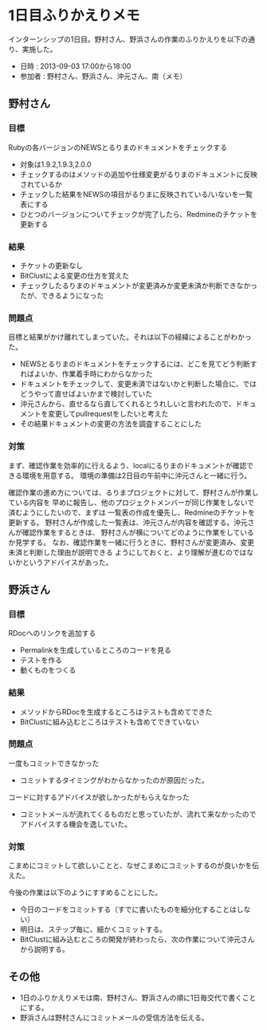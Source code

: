 # 1日目ふりかえりメモ

インターンシップの1日目。野村さん、野浜さんの作業のふりかえりを以下の通り、実施した。

- 日時 : 2013-09-03 17:00から18:00
- 参加者 : 野村さん、野浜さん、沖元さん、南（メモ）

## 野村さん

### 目標

Rubyの各バージョンのNEWSとるりまのドキュメントをチェックする

- 対象は1.9.2,1.9.3,2.0.0
- チェックするのはメソッドの追加や仕様変更がるりまのドキュメントに反映されているか
- チェックした結果をNEWSの項目がるりまに反映されている/いないを一覧表にする
- ひとつのバージョンについてチェックが完了したら、Redmineのチケットを更新する

### 結果

- チケットの更新なし
- BitClustによる変更の仕方を覚えた
- チェックしたるりまのドキュメントが変更済みか変更未済か判断できなかったが、できるようになった

### 問題点

目標と結果がかけ離れてしまっていた。それは以下の経緯によることがわかった。

- NEWSとるりまのドキュメントをチェックするには、どこを見てどう判断すればよいか、作業着手時にわからなかった
- ドキュメントをチェックして、変更未済ではないかと判断した場合に、ではどうやって直せばよいかまで検討していた
- 沖元さんから、直せるなら直してくれるとうれしいと言われたので、ドキュメントを変更してpullrequestをしたいと考えた
- その結果ドキュメントの変更の方法を調査することにした

### 対策

まず、確認作業を効率的に行えるよう、localにるりまのドキュメントが確認できる環境を用意する。
環境の準備は2日目の午前中に沖元さんと一緒に行う。

確認作業の進め方については、るりまプロジェクトに対して、野村さんが作業している内容を
早めに報告し、他のプロジェクトメンバーが同じ作業をしないで済むようにしたいので、まずは
一覧表の作成を優先し、Redmineのチケットを更新する。
野村さんが作成した一覧表は、沖元さんが内容を確認する。沖元さんが確認作業をするときは、
野村さんが横についてどのように作業をしているか見学する。
なお、確認作業を一緒に行うときに、野村さんが変更済み、変更未済と判断した理由が説明できる
ようにしておくと、より理解が進むのではないかというアドバイスがあった。

## 野浜さん

### 目標

RDocへのリンクを追加する

- Permalinkを生成しているところのコードを見る
- テストを作る
- 動くものをつくる

### 結果

- メソッドからRDocを生成するところはテストも含めてできた
- BitClustに組み込むところはテストも含めてできていない

### 問題点

一度もコミットできなかった

- コミットするタイミングがわからなかったのが原因だった。

コードに対するアドバイスが欲しかったがもらえなかった

- コミットメールが流れてくるものだと思っていたが、流れて来なかったのでアドバイスする機会を逸していた。

### 対策

こまめにコミットして欲しいことと、なぜこまめにコミットするのが良いかを伝えた。

今後の作業は以下のようにすすめることにした。

- 今日のコードをコミットする（すでに書いたものを細分化することはしない）
- 明日は、ステップ毎に、細かくコミットする。
- BitClustに組み込むところの開発が終わったら、次の作業について沖元さんから説明する。

## その他

- 1日のふりかえりメモは南、野村さん、野浜さんの順に1日毎交代で書くことにする。
- 野浜さんは野村さんにコミットメールの受信方法を伝える。
